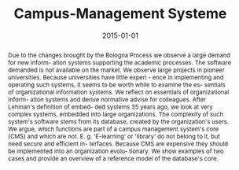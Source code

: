 ---
abstract: Due to the changes brought by the Bologna Process we observe a large demand
  for new inform- ation systems supporting the academic processes. The software demanded
  is not available on the market. We observe large projects in pioneer universities.
  Because universities have little experi - ence in implementing and operating such
  systems, it seems to be worth while to examine the es- sentials of organizational
  information systems. We reflect on essentials of organizational inform- ation systems
  and derive normative advise for colleagues. After Lehman's definition of embed-
  ded systems 35 years ago, we look at very complex systems, embedded into large organizations.
  The complexity of such system's software stems from its database, created by the
  organization's users. We argue, which functions are part of a campus management
  system's core (CMS) and which are not. E. g. 'E-learning' or 'library' do not belong
  to it, but need secure and efficient in- terfaces. Because CMS are expensive they
  should be implemented into an organization evolu- tionary. We show examples of two
  cases and provide an overview of a reference model of the database's core.
authors:
- Thorsten Spitta
- Marco Carolla
- Henning Brune
- Thomas Grechenig
- Stefan Strobl
- Jan vom Brocke
date: '2015-01-01'
featured: false
links:
- name: Publik
  url: https://publik.tuwien.ac.at/showentry.php?ID=246613&lang=2
publication_types:
- '2'
publishDate: '2015-01-01'
title: Campus-Management Systeme
url_pdf: ''
---